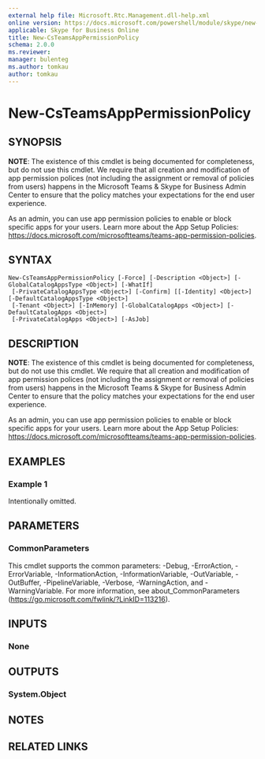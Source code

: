 ```yaml
---
external help file: Microsoft.Rtc.Management.dll-help.xml
online version: https://docs.microsoft.com/powershell/module/skype/new-csteamsapppermissionpolicy
applicable: Skype for Business Online
title: New-CsTeamsAppPermissionPolicy
schema: 2.0.0
ms.reviewer:
manager: bulenteg
ms.author: tomkau
author: tomkau
---
```


# New-CsTeamsAppPermissionPolicy

## SYNOPSIS
**NOTE**: The existence of this cmdlet is being documented for completeness, but do not use this cmdlet. We require that all creation and modification of app permission polices (not including the assignment or removal of policies from users) happens in the Microsoft Teams & Skype for Business Admin Center to ensure that the policy matches your expectations for the end user experience.

As an admin, you can use app permission policies to enable or block specific apps for your users. Learn more about the App Setup Policies: <https://docs.microsoft.com/microsoftteams/teams-app-permission-policies>.

## SYNTAX

```
New-CsTeamsAppPermissionPolicy [-Force] [-Description <Object>] [-GlobalCatalogAppsType <Object>] [-WhatIf]
 [-PrivateCatalogAppsType <Object>] [-Confirm] [[-Identity] <Object>] [-DefaultCatalogAppsType <Object>]
 [-Tenant <Object>] [-InMemory] [-GlobalCatalogApps <Object>] [-DefaultCatalogApps <Object>]
 [-PrivateCatalogApps <Object>] [-AsJob]
```

## DESCRIPTION
**NOTE**: The existence of this cmdlet is being documented for completeness, but do not use this cmdlet. We require that all creation and modification of app permission polices (not including the assignment or removal of policies from users) happens in the Microsoft Teams & Skype for Business Admin Center to ensure that the policy matches your expectations for the end user experience.

As an admin, you can use app permission policies to enable or block specific apps for your users. Learn more about the App Setup Policies: <https://docs.microsoft.com/microsoftteams/teams-app-permission-policies>.

## EXAMPLES

### Example 1
Intentionally omitted.

## PARAMETERS

### CommonParameters
This cmdlet supports the common parameters: -Debug, -ErrorAction, -ErrorVariable, -InformationAction, -InformationVariable, -OutVariable, -OutBuffer, -PipelineVariable, -Verbose, -WarningAction, and -WarningVariable.
For more information, see about_CommonParameters (https://go.microsoft.com/fwlink/?LinkID=113216).

## INPUTS

### None

## OUTPUTS

### System.Object

## NOTES

## RELATED LINKS
